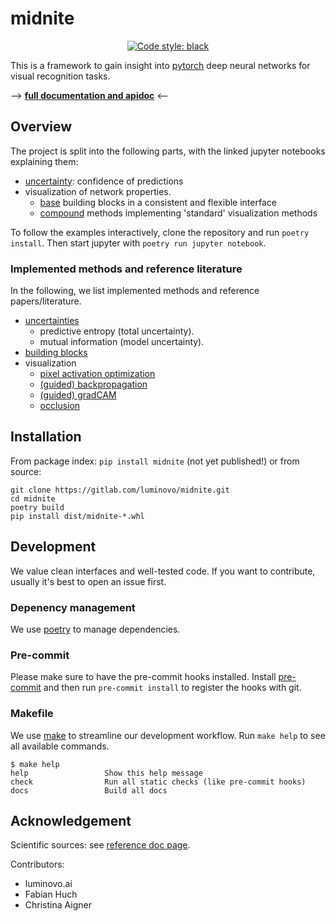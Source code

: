 # midnite
<p align="center">
<a href="https://github.com/ambv/black"><img alt="Code style: black" src="https://img.shields.io/badge/code%20style-black-000000.svg"></a>

</p>


This is a framework to gain insight into [pytorch](https://pytorch.org/) deep neural networks for visual recognition tasks.

--> **[full documentation and apidoc](https://luminovo.github.io/midnite)** <--

## Overview
The project is split into the following parts, with the linked jupyter notebooks explaining them:
 - [uncertainty](notebooks/uncertainty.ipynb): confidence of predictions
 - visualization of network properties.
    - [base](notebooks/building_blocks.ipynb) building blocks in a consistent and flexible interface
    - [compound](notebooks/compound.ipynb) methods implementing 'standard' visualization methods

To follow the examples interactively, clone the repository and run `poetry install`.
Then start jupyter with `poetry run jupyter notebook`.

### Implemented methods and reference literature
In the following, we list implemented methods and reference papers/literature.
- [uncertainties](https://arxiv.org/abs/1506.02142)
    - predictive entropy (total uncertainty).
    - mutual information (model uncertainty).
- [building blocks](https://distill.pub/2018/building-blocks/)
- visualization
    - [pixel activation optimization](https://distill.pub/2017/feature-visualization/)
    - [(guided) backpropagation](TODO)
    - [(guided) gradCAM](TODO)
    - [occlusion](TODO)

## Installation
From package index: `pip install midnite` (not yet published!)
or from source:
```
git clone https://gitlab.com/luminovo/midnite.git
cd midnite
poetry build
pip install dist/midnite-*.whl
```

## Development
We value clean interfaces and well-tested code. If you want to contribute, usually it's best to open an issue first.

### Depenency management
We use [poetry](https://github.com/sdispater/poetry) to manage dependencies.

### Pre-commit
Please make sure to have the pre-commit hooks installed.
Install [pre-commit](https://pre-commit.com/) and then run `pre-commit install` to register the hooks with git.

### Makefile
We use [make](https://www.gnu.org/software/make/) to streamline our development workflow.
Run `make help` to see all available commands.

<!-- START makefile-doc -->
```
$ make help 
help                 Show this help message
check                Run all static checks (like pre-commit hooks)
docs                 Build all docs 
```
<!-- END makefile-doc -->

## Acknowledgement
Scientific sources: see [reference doc page]().

Contributors:
- luminovo.ai
- Fabian Huch
- Christina Aigner
